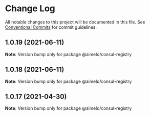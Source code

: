 # Change Log

All notable changes to this project will be documented in this file.
See [Conventional Commits](https://conventionalcommits.org) for commit guidelines.

## 1.0.19 (2021-06-11)

**Note:** Version bump only for package @aimelo/consul-registry





## 1.0.18 (2021-06-11)

**Note:** Version bump only for package @aimelo/consul-registry





## 1.0.17 (2021-04-30)

**Note:** Version bump only for package @aimelo/consul-registry

